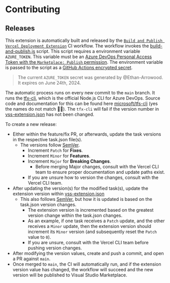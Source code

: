 # Contributing

## Releases

This extension is automatically built and released by the [`Build and Publish Vercel Deployment Extension`](./.github/workflows/ci.yml) CI workflow. The workflow invokes the [build-and-publish.js](./scripts/build-and-publish.js) script. This script requires a environment variable `AZURE_TOKEN`. This variable must be an [Azure DevOps Personal Access Token with the `Marketplace: Publish` permission](https://learn.microsoft.com/en-us/azure/devops/extend/publish/command-line?view=azure-devops#create-a-personal-access-token). The environment variable is passed to the script as a [GitHub Actions encrypted secret](https://docs.github.com/en/actions/security-guides/encrypted-secrets#creating-encrypted-secrets-for-a-repository).

> The current `AZURE_TOKEN` secret was generated by @Ethan-Arrowood. It expires on June 24th, 2024.

The automatic process runs on every new commit to the `main` branch. It runs the [tfx-cli](https://www.npmjs.com/package/tfx-cli), which is the official Node.js CLI for Azure DevOps. Source code and documentation for this can be found here [microsoft/tfs-cli](https://github.com/microsoft/tfs-cli) (yes the names do not match 🤷‍♂️). The `tfx-cli` will fail if the version number in [vss-extension.json](./vss-extension.json) has not been changed.

To create a new release:
- Either within the feature/fix PR, or afterwards, update the task versions in the respective task.json file(s).
  - The versions follow [SemVer](https://semver.org/).
    - Increment `Patch` for **Fixes**.
    - Increment `Minor` for **Features**.
    - Increment `Major` for **Breaking Changes**.
      - Before merging Major changes, consult with the Vercel CLI team to ensure proper documentation and update paths exist.
    - If you are unsure how to version the changes, consult with the Vercel CLI team.
- After updating the version(s) for the modified task(s), update the extension version within [vss-extension.json](./vss-extension.json)
  - This also follows [SemVer](https://semver.org/), but how it is updated is based on the task.json version changes.
    - The extension version is incremented based on the greatest version change within the task.json changes.
    - As an example, if one task receives a `Patch` update, and the other receives a `Minor` update, then the extension version should increment its `Minor` version (and subsequently reset the `Patch` value to `0`).
    - If you are unsure, consult with the Vercel CLI team before pushing version changes.
- After modifying the version values, create and push a commit, and open a PR against `main`.
- Once merged to `main`, the CI will automatically run, and if the extension version value has changed, the workflow will succeed and the new version will be published to Visual Studio Marketplace.
